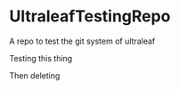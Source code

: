 # UltraleafTestingRepo
A repo to test the git system of ultraleaf

Testing this thing


Then deleting